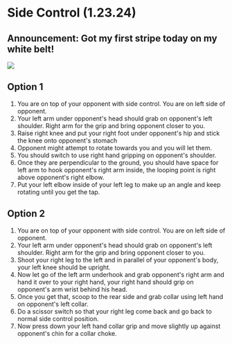# Side Control (1.23.24)

## Announcement: Got my first stripe today on my white belt!

![](<../.gitbook/assets/IMG\_1548 (1).jpg>)



## Option 1

1. You are on top of your opponent with side control. You are on left side of opponent.
2. Your left arm under opponent's head should grab on opponent's left shoulder. Right arm for the grip and bring opponent closer to you.
3. Raise right knee and put your right foot under opponent's hip and stick the knee onto opponent's stomach
4. Opponent might attempt to rotate towards you and you will let them.
5. You should switch to use right hand gripping on opponent's shoulder.
6. Once they are perpendicular to the ground, you should have space for left arm to hook opponent's right arm inside, the looping point is right above opponent's right elbow.
7. Put your left elbow inside of your left leg to make up an angle and keep rotating until you get the tap.

## Option 2

1. You are on top of your opponent with side control. You are on left side of opponent.
2. Your left arm under opponent's head should grab on opponent's left shoulder. Right arm for the grip and bring opponent closer to you.
3. Shoot your right leg to the left and in parallel of your opponent's body, your left knee should be upright.
4. Now let go of the left arm underhook and grab opponent's right arm and hand it over to your right hand, your right hand should grip on opponent's arm wrist behind his head.
5. Once you get that, scoop to the rear side and grab collar using left hand on opponent's left collar.
6. Do a scissor switch so that your right leg come back and go back to normal side control position.
7. Now press down your left hand collar grip and move slightly up against opponent's chin for a collar choke.

